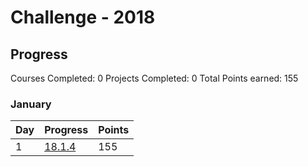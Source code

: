 # Challenge - 2018

## Progress

Courses Completed: 0
Projects Completed: 0
Total Points earned: 155

### January

| Day | Progress | Points |
|---------|-------|--|
| 1 | [18.1.4](./log/2018/jan/18.1.4.md) | 155 |